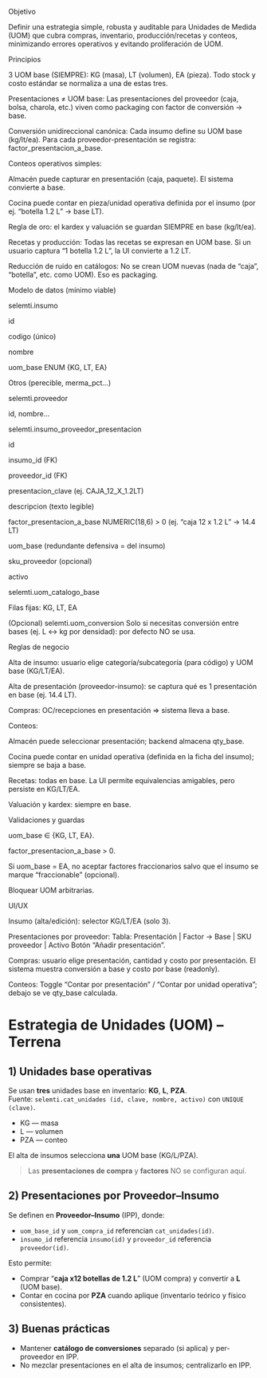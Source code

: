 Objetivo

Definir una estrategia simple, robusta y auditable para Unidades de Medida (UOM) que cubra compras, inventario, producción/recetas y conteos, minimizando errores operativos y evitando proliferación de UOM.

Principios

3 UOM base (SIEMPRE):
KG (masa), LT (volumen), EA (pieza).
Todo stock y costo estándar se normaliza a una de estas tres.

Presentaciones ≠ UOM base:
Las presentaciones del proveedor (caja, bolsa, charola, etc.) viven como packaging con factor de conversión → base.

Conversión unidireccional canónica:
Cada insumo define su UOM base (kg/lt/ea).
Para cada proveedor-presentación se registra: factor_presentacion_a_base.

Conteos operativos simples:

Almacén puede capturar en presentación (caja, paquete). El sistema convierte a base.

Cocina puede contar en pieza/unidad operativa definida por el insumo (por ej. “botella 1.2 L” → base LT).

Regla de oro: el kardex y valuación se guardan SIEMPRE en base (kg/lt/ea).

Recetas y producción:
Todas las recetas se expresan en UOM base. Si un usuario captura “1 botella 1.2 L”, la UI convierte a 1.2 LT.

Reducción de ruido en catálogos:
No se crean UOM nuevas (nada de “caja”, “botella”, etc. como UOM). Eso es packaging.

Modelo de datos (mínimo viable)

selemti.insumo

id

codigo (único)

nombre

uom_base ENUM {KG, LT, EA}

Otros (perecible, merma_pct…)

selemti.proveedor

id, nombre…

selemti.insumo_proveedor_presentacion

id

insumo_id (FK)

proveedor_id (FK)

presentacion_clave (ej. CAJA_12_X_1.2LT)

descripcion (texto legible)

factor_presentacion_a_base NUMERIC(18,6) > 0
(ej. “caja 12 x 1.2 L” → 14.4 LT)

uom_base (redundante defensiva = del insumo)

sku_proveedor (opcional)

activo

selemti.uom_catalogo_base

Filas fijas: KG, LT, EA

(Opcional) selemti.uom_conversion
Solo si necesitas conversión entre bases (ej. L ↔ kg por densidad): por defecto NO se usa.

Reglas de negocio

Alta de insumo: usuario elige categoría/subcategoría (para código) y UOM base (KG/LT/EA).

Alta de presentación (proveedor-insumo): se captura qué es 1 presentación en base (ej. 14.4 LT).

Compras: OC/recepciones en presentación ⇒ sistema lleva a base.

Conteos:

Almacén puede seleccionar presentación; backend almacena qty_base.

Cocina puede contar en unidad operativa (definida en la ficha del insumo); siempre se baja a base.

Recetas: todas en base. La UI permite equivalencias amigables, pero persiste en KG/LT/EA.

Valuación y kardex: siempre en base.

Validaciones y guardas

uom_base ∈ {KG, LT, EA}.

factor_presentacion_a_base > 0.

Si uom_base = EA, no aceptar factores fraccionarios salvo que el insumo se marque “fraccionable” (opcional).

Bloquear UOM arbitrarias.

UI/UX

Insumo (alta/edición): selector KG/LT/EA (solo 3).

Presentaciones por proveedor:
Tabla: Presentación | Factor → Base | SKU proveedor | Activo
Botón “Añadir presentación”.

Compras: usuario elige presentación, cantidad y costo por presentación. El sistema muestra conversión a base y costo por base (readonly).

Conteos:
Toggle “Contar por presentación” / “Contar por unidad operativa”; debajo se ve qty_base calculada.

# Estrategia de Unidades (UOM) – Terrena

## 1) Unidades base operativas
Se usan **tres** unidades base en inventario: **KG**, **L**, **PZA**.  
Fuente: `selemti.cat_unidades (id, clave, nombre, activo)` con `UNIQUE (clave)`.

- KG — masa
- L  — volumen
- PZA — conteo

El alta de insumos selecciona **una** UOM base (KG/L/PZA).  
> Las **presentaciones de compra** y **factores** NO se configuran aquí.

## 2) Presentaciones por Proveedor–Insumo
Se definen en **Proveedor–Insumo** (IPP), donde:
- `uom_base_id` y `uom_compra_id` referencian `cat_unidades(id)`.
- `insumo_id` referencia `insumo(id)` y `proveedor_id` referencia `proveedor(id)`.

Esto permite:
- Comprar “**caja x12 botellas de 1.2 L**” (UOM compra) y convertir a **L** (UOM base).
- Contar en cocina por **PZA** cuando aplique (inventario teórico y físico consistentes).

## 3) Buenas prácticas
- Mantener **catálogo de conversiones** separado (si aplica) y per-proveedor en IPP.
- No mezclar presentaciones en el alta de insumos; centralizarlo en IPP.
